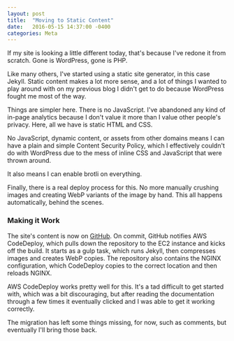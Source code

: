 ```yaml
---
layout: post
title:  "Moving to Static Content"
date:   2016-05-15 14:37:00 -0400
categories: Meta
---
```


If my site is looking a little different today, that's because I've redone it
from scratch. Gone is WordPress, gone is PHP.

Like many others, I've started using a static site generator, in this case Jekyll.
Static content makes a lot more sense, and a lot of things I wanted to play
around with on my previous blog I didn't get to do because WordPress fought me
most of the way.

Things are simpler here. There is no JavaScript. I've abandoned any kind
of in-page analytics because I don't value it more than I value other people's
privacy. Here, all we have is static HTML and CSS.

No JavaScript, dynamic content, or assets from other domains means I can have a
plain and simple Content Security Policy, which I effectively couldn't do with
WordPress due to the mess of inline CSS and JavaScript that were thrown around.

It also means I can enable brotli on everything.

Finally, there is a real deploy process for this. No more manually crushing images
and creating WebP variants of the image by hand. This all happens automatically,
behind the scenes.

### Making it Work

The site's content is now on [GitHub][1]. On commit, GitHub notifies AWS CodeDeploy,
which pulls down the repository to the EC2 instance and kicks off the build. It
starts as a gulp task, which runs Jekyll, then compresses images and creates WebP
copies. The repository also contains the NGINX configuration, which CodeDeploy
copies to the correct location and then reloads NGINX.

AWS CodeDeploy works pretty well for this. It's a tad difficult to get started
with, which was a bit discouraging, but after reading the documentation through
a few times it eventually clicked and I was able to get it working correctly.  

The migration has left some things missing, for now, such as comments, but
eventually I'll bring those back.

[1]: https://github.com/vcsjones/vcsjones.dev
